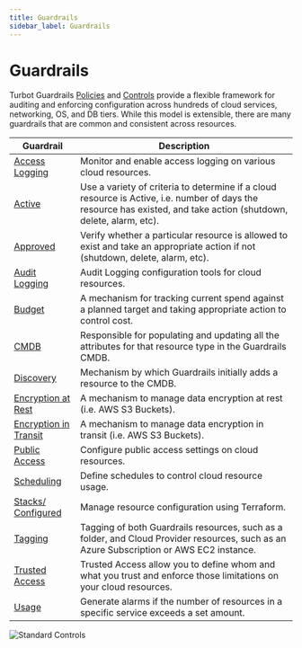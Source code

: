 ```yaml
---
title: Guardrails
sidebar_label: Guardrails
---
```


# Guardrails

Turbot Guardrails [Policies](concepts/policies) and [Controls](concepts/controls) provide a
flexible framework for auditing and enforcing configuration across hundreds of
cloud services, networking, OS, and DB tiers. While this model is extensible,
there are many guardrails that are common and consistent across resources.

| Guardrail                                                          | Description                                                                                                                                                         |
| ------------------------------------------------------------------ | ------------------------------------------------------------------------------------------------------------------------------------------------------------------- |
| [Access Logging](concepts/guardrails/access-logging)               | Monitor and enable access logging on various cloud resources.                                                                                                       |
| [Active](concepts/guardrails/active)                               | Use a variety of criteria to determine if a cloud resource is Active, i.e. number of days the resource has existed, and take action (shutdown, delete, alarm, etc). |
| [Approved](concepts/guardrails/approved)                           | Verify whether a particular resource is allowed to exist and take an appropriate action if not (shutdown, delete, alarm, etc).                                      |
| [Audit Logging](concepts/guardrails/audit-logging)                 | Audit Logging configuration tools for cloud resources.                                                                                                              |
| [Budget](concepts/guardrails/budget)                               | A mechanism for tracking current spend against a planned target and taking appropriate action to control cost.                                                      |
| [CMDB](concepts/guardrails/cmdb)                                   | Responsible for populating and updating all the attributes for that resource type in the Guardrails CMDB.                                                           |
| [Discovery](concepts/guardrails/discovery)                         | Mechanism by which Guardrails initially adds a resource to the CMDB.                                                                                                |
| [Encryption at Rest](concepts/guardrails/encryption-at-rest)       | A mechanism to manage data encryption at rest (i.e. AWS S3 Buckets).                                                                                                |
| [Encryption in Transit](concepts/guardrails/encryption-in-transit) | A mechanism to manage data encryption in transit (i.e. AWS S3 Buckets).                                                                                             |
| [Public Access](concepts/guardrails/public-access)                 | Configure public access settings on cloud resources.                                                                                                                |
| [Scheduling](concepts/guardrails/scheduling)                       | Define schedules to control cloud resource usage.                                                                                                                   |
| [Stacks/ Configured](concepts/guardrails/configured)               | Manage resource configuration using Terraform.                                                                                                                      |
| [Tagging](concepts/guardrails/tagging)                             | Tagging of both Guardrails resources, such as a folder, and Cloud Provider resources, such as an Azure Subscription or AWS EC2 instance.                            |
| [Trusted Access](concepts/guardrails/trusted-access)               | Trusted Access allow you to define whom and what you trust and enforce those limitations on your cloud resources.                                                   |
| [Usage](concepts/guardrails/usage)                                 | Generate alarms if the number of resources in a specific service exceeds a set amount.                                                                              |

![Standard Controls](/images/docs/guardrails/standard_controls.png)
